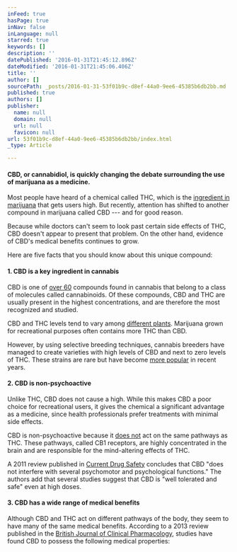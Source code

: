 ```yaml
---
inFeed: true
hasPage: true
inNav: false
inLanguage: null
starred: true
keywords: []
description: ''
datePublished: '2016-01-31T21:45:12.896Z'
dateModified: '2016-01-31T21:45:06.406Z'
title: ''
author: []
sourcePath: _posts/2016-01-31-53f01b9c-d8ef-44a0-9ee6-45385b6db2bb.md
published: true
authors: []
publisher:
  name: null
  domain: null
  url: null
  favicon: null
url: 53f01b9c-d8ef-44a0-9ee6-45385b6db2bb/index.html
_type: Article

---
```

#### CBD, or cannabidiol, is quickly changing the debate surrounding the use of marijuana as a medicine.

Most people have heard of a chemical called THC, which is the [ingredient in marijuana][0] that gets users high. But recently, attention has shifted to another compound in marijuana called CBD --- and for good reason.

Because
while doctors can't seem to look past certain side effects of THC, CBD 
doesn't appear to present that problem. On the other hand, evidence of 
CBD's medical benefits continues to grow.

Here are five facts that you should know about this unique compound:

#### 1\. CBD is a key ingredient in cannabis

CBD is one of [over 60][1]
compounds found in cannabis that belong to a class of molecules called 
cannabinoids. Of these compounds, CBD and THC are usually present in the
highest concentrations, and are therefore the most recognized and 
studied.

CBD and THC levels tend to vary among [different plants][2]. Marijuana grown for recreational purposes often contains more THC than CBD.

However,
by using selective breeding techniques, cannabis breeders have managed 
to create varieties with high levels of CBD and next to zero levels of 
THC. These strains are rare but have become [more popular][3] in recent years.

#### 2\. CBD is non-psychoactive

Unlike
THC, CBD does not cause a high. While this makes CBD a poor choice for 
recreational users, it gives the chemical a significant advantage as a 
medicine, since health professionals prefer treatments with minimal side
effects.

CBD is non-psychoactive because it [does not][4]
act on the same pathways as THC. These pathways, called CB1 receptors, 
are highly concentrated in the brain and are responsible for the 
mind-altering effects of THC.

A 2011 review published in [Current Drug Safety][5]
concludes that CBD "does not interfere with several psychomotor and 
psychological functions." The authors add that several studies suggest 
that CBD is "well tolerated and safe" even at high doses.

#### 3\. CBD has a wide range of medical benefits

Although
CBD and THC act on different pathways of the body, they seem to have 
many of the same medical benefits. According to a 2013 review published 
in the [British Journal of Clinical Pharmacology][6], studies have found CBD to possess the following medical properties:

[0]: http://www.leafscience.com/2014/03/16/6-surprising-facts-thc/
[1]: http://bjp.rcpsych.org/content/178/2/101.full
[2]: http://www.leafscience.com/2014/06/19/indica-vs-sativa-understanding-differences/
[3]: http://www.leafscience.com/2014/03/25/u-s-federal-marijuana-farm-offer-new-strains/
[4]: http://www.ncbi.nlm.nih.gov/pmc/articles/PMC2219532/
[5]: http://www.eurekaselect.com/75752/article
[6]: http://www.ncbi.nlm.nih.gov/pubmed/22625422